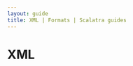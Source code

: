 ```yaml
---
layout: guide
title: XML | Formats | Scalatra guides
---
```


<div class="page-header">
  <h1>XML</h1>
</div>
